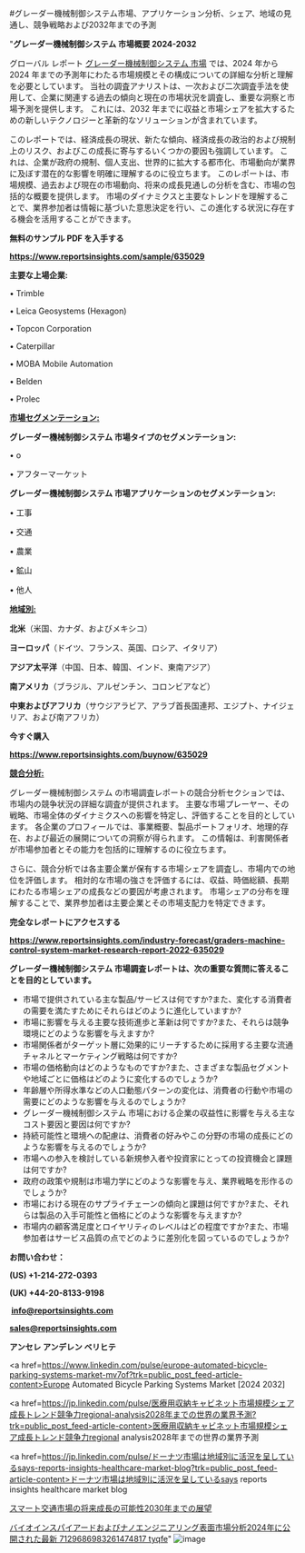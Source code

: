 #グレーダー機械制御システム市場、アプリケーション分析、シェア、地域の見通し、競争戦略および2032年までの予測

"<strong>グレーダー機械制御システム 市場概要 2024-2032</strong>

グローバル レポート <a href=https://www.reportsinsights.com/sample/635029>グレーダー機械制御システム 市場</a> では、2024 年から 2024 年までの予測年にわたる市場規模とその構成についての詳細な分析と理解を必要としています。 当社の調査アナリストは、一次および二次調査手法を使用して、企業に関連する過去の傾向と現在の市場状況を調査し、重要な洞察と市場予測を提供します。 これには、2032 年までに収益と市場シェアを拡大​​するための新しいテクノロジーと革新的なソリューションが含まれています。

このレポートでは、経済成長の現状、新たな傾向、経済成長の政治的および規制上のリスク、およびこの成長に寄与するいくつかの要因も強調しています。 これは、企業が政府の規制、個人支出、世界的に拡大する都市化、市場動向が業界に及ぼす潜在的な影響を明確に理解するのに役立ちます。 このレポートは、市場規模、過去および現在の市場動向、将来の成長見通しの分析を含む、市場の包括的な概要を提供します。 市場のダイナミクスと主要なトレンドを理解することで、業界参加者は情報に基づいた意思決定を行い、この進化する状況に存在する機会を活用することができます。

<strong><b>無料のサンプル PDF を入手する</b></strong>

<a href=https://www.reportsinsights.com/sample/635029><strong><u>https://www.reportsinsights.com/sample/635029</u></strong></a>

<strong>主要な上場企業:</strong>

• Trimble 

• Leica Geosystems (Hexagon) 

• Topcon Corporation 

• Caterpillar 

• MOBA Mobile Automation 

• Belden 

• Prolec

<strong><u>市場セグメンテーション</u></strong><strong><u>:</u></strong>

<strong>グレーダー機械制御システム 市場タイプのセグメンテーション:</strong>

• o

• アフターマーケット

<strong>グレーダー機械制御システム 市場アプリケーションのセグメンテーション:</strong>

• 工事

• 交通

• 農業

• 鉱山

• 他人

<strong><u>地域別</u></strong><strong><u>:</u></strong>

<strong>北米</strong>（米国、カナダ、およびメキシコ）

<strong>ヨーロッパ</strong>（ドイツ、フランス、英国、ロシア、イタリア）

<strong>アジア太平洋</strong>（中国、日本、韓国、インド、東南アジア）

<strong>南アメリカ</strong>（ブラジル、アルゼンチン、コロンビアなど）

<strong>中東およびアフリカ</strong>（サウジアラビア、アラブ首長国連邦、エジプト、ナイジェリア、および南アフリカ）

<strong>今すぐ購入</strong>

<a href=https://www.reportsinsights.com/buynow/635029><strong><u>https://www.reportsinsights.com/buynow/635029</u></strong></a>

<strong><u>競合分析:</u></strong>

グレーダー機械制御システム の市場調査レポートの競合分析セクションでは、市場内の競争状況の詳細な調査が提供されます。 主要な市場プレーヤー、その戦略、市場全体のダイナミクスへの影響を特定し、評価することを目的としています。 各企業のプロフィールでは、事業概要、製品ポートフォリオ、地理的存在、および最近の展開についての洞察が得られます。 この情報は、利害関係者が市場参加者とその能力を包括的に理解するのに役立ちます。

さらに、競合分析では各主要企業が保有する市場シェアを調査し、市場内での地位を評価します。 相対的な市場の強さを評価するには、収益、時価総額、長期にわたる市場シェアの成長などの要因が考慮されます。 市場シェアの分布を理解することで、業界参加者は主要企業とその市場支配力を特定できます。

<strong>完全なレポートにアクセスする</strong>

<a href=https://www.reportsinsights.com/industry-forecast/graders-machine-control-system-market-research-report-2022-635029><strong><u><b>https://www.reportsinsights.com/industry-forecast/graders-machine-control-system-market-research-report-2022-635029</b></u></strong></a>

<strong><b>グレーダー機械制御システム 市場調査レポートは、次の重要な質問に答えることを目的としています。</b></strong>
<ul>
  <li>市場で提供されている主な製品/サービスは何ですか?また、変化する消費者の需要を満たすためにそれらはどのように進化していますか?</li>
  <li>市場に影響を与える主要な技術進歩と革新は何ですか?また、それらは競争環境にどのような影響を与えますか?</li>
  <li>市場関係者がターゲット層に効果的にリーチするために採用する主要な流通チャネルとマーケティング戦略は何ですか?</li>
  <li>市場の価格動向はどのようなものですか?また、さまざまな製品セグメントや地域ごとに価格はどのように変化するのでしょうか?</li>
  <li>年齢層や所得水準などの人口動態パターンの変化は、消費者の行動や市場の需要にどのような影響を与えるのでしょうか?</li>
  <li>グレーダー機械制御システム 市場における企業の収益性に影響を与える主なコスト要因と要因は何ですか?</li>
  <li>持続可能性と環境への配慮は、消費者の好みやこの分野の市場の成長にどのような影響を与えるのでしょうか?</li>
  <li>市場への参入を検討している新規参入者や投資家にとっての投資機会と課題は何ですか?</li>
  <li>政府の政策や規制は市場力学にどのような影響を与え、業界戦略を形作るのでしょうか?</li>
  <li>市場における現在のサプライチェーンの傾向と課題は何ですか?また、それらは製品の入手可能性と価格にどのような影響を与えますか?</li>
  <li>市場内の顧客満足度とロイヤリティのレベルはどの程度ですか?また、市場参加者はサービス品質の点でどのように差別化を図っているのでしょうか?</li>
</ul>
<strong>お問い合わせ：</strong>

<strong>(US) +1-214-272-0393</strong>

<strong>(UK) +44-20-8133-9198</strong>

<strong> </strong><a href=info@reportsinsights.com><strong><u>info@reportsinsights.com</u></strong></a>

<a href=sales@reportsinsights.com><strong><u>sales@reportsinsights.com</u></strong></a>

<strong>アンセレ アンデレン ベリヒテ</strong>

<a href=https://www.linkedin.com/pulse/europe-automated-bicycle-parking-systems-market-mv7of?trk=public_post_feed-article-content>Europe Automated Bicycle Parking Systems Market [2024 2032]</a>

<a href=https://jp.linkedin.com/pulse/医療用収納キャビネット市場規模シェア成長トレンド競争力regional-analysis2028年までの世界の業界予測?trk=public_post_feed-article-content>医療用収納キャビネット市場規模シェア成長トレンド競争力regional analysis2028年までの世界の業界予測</a>

<a href=https://jp.linkedin.com/pulse/ドーナツ市場は地域別に活況を呈しているsays-reports-insights-healthcare-market-blog?trk=public_post_feed-article-content>ドーナツ市場は地域別に活況を呈しているsays reports insights healthcare market blog</a>

<a href=https://www.linkedin.com/pulse/スマート交通市場の将来成長の可能性2030年までの展望-community-market-research/>スマート交通市場の将来成長の可能性2030年までの展望</a>

<a href=https://www.linkedin.com/pulse/バイオインスパイアードおよびナノエンジニアリング表面市場分析2024年に公開された最新-7129686983261474817-tyqfe/>バイオインスパイアードおよびナノエンジニアリング表面市場分析2024年に公開された最新 7129686983261474817 tyqfe</a>"
![image](https://github.com/ahaan12367/RIMarket24/assets/158471582/de90e525-578c-4215-afbb-4e7c4b535353)

